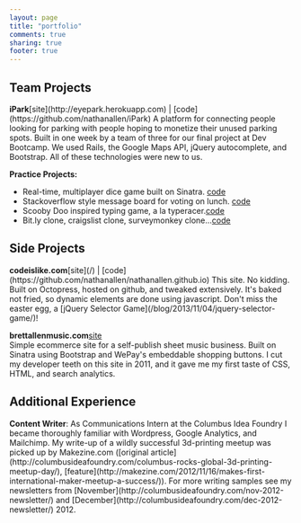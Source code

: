 ```yaml
---
layout: page
title: "portfolio"
comments: true
sharing: true
footer: true
---
```


<h2>Team Projects</h2>
<strong>iPark</strong><span id="portfolio-links">[site](http://eyepark.herokuapp.com) | [code](https://github.com/nathanallen/iPark)</span>  
A platform for connecting people looking for parking with people hoping to monetize their unused parking spots. Built in one week by a team of three for our final project at Dev Bootcamp. We used Rails, the Google Maps API, jQuery autocomplete, and Bootstrap. All of these technologies were new to us. 

<strong>Practice Projects:</strong>  
* Real-time, multiplayer dice game built on Sinatra.
<span id="portfolio-links">[code](https://github.com/tiger-swallowtails-2013/liars-dice)</span>  
* Stackoverflow style message board for voting on lunch.
<span id="portfolio-links">[code](https://github.com/tiger-swallowtails-2013/gutoverflow)</span>  
* Scooby Doo inspired typing game, a la typeracer.<span id="portfolio-links">[code](https://github.com/tiger-swallowtails-2013/speedracer/)</span>  
* Bit.ly clone, craigslist clone, surveymonkey clone...<span id="portfolio-links">[code](https://github.com/nathanallen?tab=repositories)</span>  

<h2>Side Projects</h2>
<strong>codeislike.com</strong><span id="portfolio-links">[site](/) | [code](https://github.com/nathanallen/nathanallen.github.io)</span>  
This site. No kidding. Built on Octopress, hosted on github, and tweaked extensively. It's baked not fried, so dynamic elements are done using javascript. Don't miss the easter egg, a [jQuery Selector Game](/blog/2013/11/04/jquery-selector-game/)!

<strong>brettallenmusic.com</strong><span id="portfolio-links">[site](http://brettallenmusic.com)</span>  
Simple ecommerce site for a self-publish sheet music business. Built on Sinatra using Bootstrap and WePay's embeddable shopping buttons. I cut my developer teeth on this site in 2011, and it gave me my first taste of CSS, HTML, and search analytics.

<h2>Additional Experience</h2>
<strong>Content Writer</strong>: As Communications Intern at the Columbus Idea Foundry I became thoroughly familiar with Wordpress, Google Analytics, and Mailchimp. My write-up of a wildly successful 3d-printing meetup was picked up by Makezine.com ([original article](http://columbusideafoundry.com/columbus-rocks-global-3d-printing-meetup-day/), [feature](http://makezine.com/2012/11/16/makes-first-international-maker-meetup-a-success/)). For more writing samples see my newsletters from [November](http://columbusideafoundry.com/nov-2012-newsletter/) and [December](http://columbusideafoundry.com/dec-2012-newsletter/) 2012.
